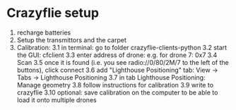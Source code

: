 # Crazyflie setup

1. recharge batteries
2. Setup the transmittors and the carpet
3. Calibration:
    3.1 in terminal: go to folder crazyflie-clients-python
    3.2 start the GUI: cfclient
    3.3 enter address of drone: e.g. for drone 7: 0x7
    3.4 Scan
    3.5 once it is found (i.e. you see radio://0/80/2M/7 to the left of the buttons), click connect
    3.6 add "Lighthouse Positioning" tab: View -> Tabs -> Lighthouse Positioning
    3.7 in tab Lighthouse Positioning: Manage geometry
    3.8 follow instructions for calibration
    3.9 write to crazyflie
    3.10 optional: save calibration on the computer to be able to load it onto multiple drones
